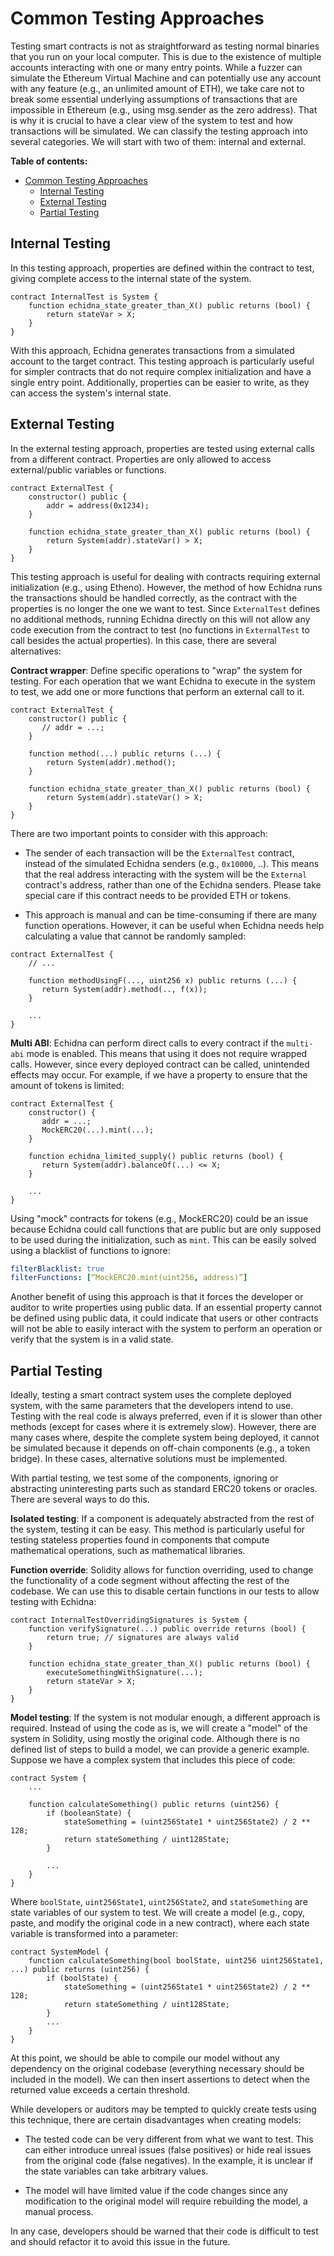 # Common Testing Approaches

Testing smart contracts is not as straightforward as testing normal binaries that you run on your local computer. This is due to the existence of multiple accounts interacting with one or many entry points. While a fuzzer can simulate the Ethereum Virtual Machine and can potentially use any account with any feature (e.g., an unlimited amount of ETH), we take care not to break some essential underlying assumptions of transactions that are impossible in Ethereum (e.g., using msg.sender as the zero address). That is why it is crucial to have a clear view of the system to test and how transactions will be simulated. We can classify the testing approach into several categories. We will start with two of them: internal and external.

**Table of contents:**

- [Common Testing Approaches](#common-testing-approaches)
  - [Internal Testing](#internal-testing)
  - [External Testing](#external-testing)
  - [Partial Testing](#partial-testing)

## Internal Testing

In this testing approach, properties are defined within the contract to test, giving complete access to the internal state of the system.

```solidity
contract InternalTest is System {
    function echidna_state_greater_than_X() public returns (bool) {
        return stateVar > X;
    }
}
```

With this approach, Echidna generates transactions from a simulated account to the target contract. This testing approach is particularly useful for simpler contracts that do not require complex initialization and have a single entry point. Additionally, properties can be easier to write, as they can access the system's internal state.

## External Testing

In the external testing approach, properties are tested using external calls from a different contract. Properties are only allowed to access external/public variables or functions.

```solidity
contract ExternalTest {
    constructor() public {
        addr = address(0x1234);
    }

    function echidna_state_greater_than_X() public returns (bool) {
        return System(addr).stateVar() > X;
    }
}
```

This testing approach is useful for dealing with contracts requiring external initialization (e.g., using Etheno). However, the method of how Echidna runs the transactions should be handled correctly, as the contract with the properties is no longer the one we want to test. Since `ExternalTest` defines no additional methods, running Echidna directly on this will not allow any code execution from the contract to test (no functions in `ExternalTest` to call besides the actual properties). In this case, there are several alternatives:

**Contract wrapper**: Define specific operations to "wrap" the system for testing. For each operation that we want Echidna to execute in the system to test, we add one or more functions that perform an external call to it.

```solidity
contract ExternalTest {
    constructor() public {
       // addr = ...;
    }

    function method(...) public returns (...) {
        return System(addr).method();
    }

    function echidna_state_greater_than_X() public returns (bool) {
        return System(addr).stateVar() > X;
    }
}
```

There are two important points to consider with this approach:

- The sender of each transaction will be the `ExternalTest` contract, instead of the simulated Echidna senders (e.g., `0x10000`, ..). This means that the real address interacting with the system will be the `External` contract's address, rather than one of the Echidna senders. Please take special care if this contract needs to be provided ETH or tokens.

- This approach is manual and can be time-consuming if there are many function operations. However, it can be useful when Echidna needs help calculating a value that cannot be randomly sampled:

```solidity
contract ExternalTest {
    // ...

    function methodUsingF(..., uint256 x) public returns (...) {
       return System(addr).method(.., f(x));
    }

    ...
}
```

**Multi ABI**: Echidna can perform direct calls to every contract if the `multi-abi` mode is enabled. This means that using it does not require wrapped calls. However, since every deployed contract can be called, unintended effects may occur. For example, if we have a property to ensure that the amount of tokens is limited:

```solidity
contract ExternalTest {
    constructor() {
       addr = ...;
       MockERC20(...).mint(...);
    }

    function echidna_limited_supply() public returns (bool) {
       return System(addr).balanceOf(...) <= X;
    }

    ...
}
```

Using "mock" contracts for tokens (e.g., MockERC20) could be an issue because Echidna could call functions that are public but are only supposed to be used during the initialization, such as `mint`. This can be easily solved using a blacklist of functions to ignore:

```yaml
filterBlacklist: true
filterFunctions: [“MockERC20.mint(uint256, address)”]
```

Another benefit of using this approach is that it forces the developer or auditor to write properties using public data. If an essential property cannot be defined using public data, it could indicate that users or other contracts will not be able to easily interact with the system to perform an operation or verify that the system is in a valid state.

## Partial Testing

Ideally, testing a smart contract system uses the complete deployed system, with the same parameters that the developers intend to use. Testing with the real code is always preferred, even if it is slower than other methods (except for cases where it is extremely slow). However, there are many cases where, despite the complete system being deployed, it cannot be simulated because it depends on off-chain components (e.g., a token bridge). In these cases, alternative solutions must be implemented.

With partial testing, we test some of the components, ignoring or abstracting uninteresting parts such as standard ERC20 tokens or oracles. There are several ways to do this.

**Isolated testing**: If a component is adequately abstracted from the rest of the system, testing it can be easy. This method is particularly useful for testing stateless properties found in components that compute mathematical operations, such as mathematical libraries.

**Function override**: Solidity allows for function overriding, used to change the functionality of a code segment without affecting the rest of the codebase. We can use this to disable certain functions in our tests to allow testing with Echidna:

```solidity
contract InternalTestOverridingSignatures is System {
    function verifySignature(...) public override returns (bool) {
        return true; // signatures are always valid
    }

    function echidna_state_greater_than_X() public returns (bool) {
        executeSomethingWithSignature(...);
        return stateVar > X;
    }
}
```

**Model testing**: If the system is not modular enough, a different approach is required. Instead of using the code as is, we will create a "model" of the system in Solidity, using mostly the original code. Although there is no defined list of steps to build a model, we can provide a generic example. Suppose we have a complex system that includes this piece of code:

```solidity
contract System {
    ...

    function calculateSomething() public returns (uint256) {
        if (booleanState) {
            stateSomething = (uint256State1 * uint256State2) / 2 ** 128;
            return stateSomething / uint128State;
        }

        ...
    }
}
```

Where `boolState`, `uint256State1`, `uint256State2`, and `stateSomething` are state variables of our system to test. We will create a model (e.g., copy, paste, and modify the original code in a new contract), where each state variable is transformed into a parameter:

```solidity
contract SystemModel {
    function calculateSomething(bool boolState, uint256 uint256State1, ...) public returns (uint256) {
        if (boolState) {
            stateSomething = (uint256State1 * uint256State2) / 2 ** 128;
            return stateSomething / uint128State;
        }
        ...
    }
}
```

At this point, we should be able to compile our model without any dependency on the original codebase (everything necessary should be included in the model). We can then insert assertions to detect when the returned value exceeds a certain threshold.

While developers or auditors may be tempted to quickly create tests using this technique, there are certain disadvantages when creating models:

- The tested code can be very different from what we want to test. This can either introduce unreal issues (false positives) or hide real issues from the original code (false negatives). In the example, it is unclear if the state variables can take arbitrary values.

- The model will have limited value if the code changes since any modification to the original model will require rebuilding the model, a manual process.

In any case, developers should be warned that their code is difficult to test and should refactor it to avoid this issue in the future.
